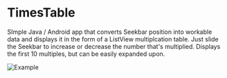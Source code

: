 # TimesTable
SImple Java / Android app that converts Seekbar position into workable data and displays it in the form of a ListView multiplcation table. Just slide the Seekbar to increase or decrease the number that's multiplied. Displays the first 10 multiples, but can be easily expanded upon.


![Example](https://i.imgur.com/LfdBe0d.gif)
